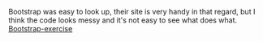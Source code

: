 Bootstrap was easy to look up, their site is very handy in that regard, but I think the code looks messy and it's not easy to see what does what.
[Bootstrap-exercise](https://eliasdb.github.io/Frameworking-FTW/)
